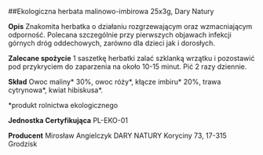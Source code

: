 ##Ekologiczna herbata malinowo-imbirowa 25x3g, Dary Natury

**Opis** Znakomita herbatka o działaniu rozgrzewającym oraz wzmacniającym odporność. Polecana szczególnie przy pierwszych objawach infekcji górnych dróg oddechowych, zarówno dla dzieci jak i dorosłych.

**Zalecane spożycie** 1 saszetkę herbatki zalać szklanką wrzątku i pozostawić pod przykryciem do zaparzenia na około 10-15 minut. Pić 2 razy dziennie.

**Skład** Owoc maliny\* 30%, owoc róży\*, kłącze imbiru\* 20%, trawa cytrynowa\*, kwiat hibiskusa\*.  

\*produkt rolnictwa ekologicznego

**Jednostka Certyfikująca** PL-EKO-01

**Producent** Mirosław Angielczyk DARY NATURY
Koryciny 73, 17-315 Grodzisk
